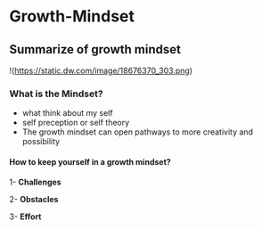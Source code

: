 # Growth-Mindset
## Summarize of growth mindset

!(https://static.dw.com/image/18676370_303.png)

### What is the Mindset?
- what think about my self
- self preception or self theory
- The growth mindset can open pathways to more creativity and possibility

#### How to keep yourself in a growth mindset?

1- **Challenges**

2- **Obstacles**

3- **Effort**
